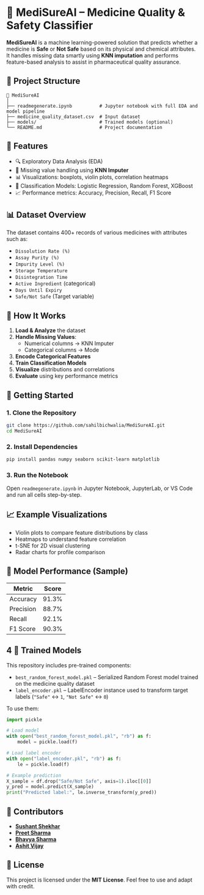 # 🧠 MediSureAI – Medicine Quality & Safety Classifier

**MediSureAI** is a machine learning-powered solution that predicts whether a medicine is **Safe** or **Not Safe** based on its physical and chemical attributes. It handles missing data smartly using **KNN imputation** and performs feature-based analysis to assist in pharmaceutical quality assurance.

## 📂 Project Structure
```
📁 MediSureAI
│
├── readmegenerate.ipynb          # Jupyter notebook with full EDA and model pipeline
├── medicine_quality_dataset.csv  # Input dataset
├── models/                       # Trained models (optional)
└── README.md                     # Project documentation
```

## 📌 Features
- 🔍 Exploratory Data Analysis (EDA)
- 🧼 Missing value handling using **KNN Imputer**
- 📊 Visualizations: boxplots, violin plots, correlation heatmaps
- 🤖 Classification Models: Logistic Regression, Random Forest, XGBoost
- 📈 Performance metrics: Accuracy, Precision, Recall, F1 Score

## 📊 Dataset Overview
The dataset contains 400+ records of various medicines with attributes such as:
- `Dissolution Rate (%)`
- `Assay Purity (%)`
- `Impurity Level (%)`
- `Storage Temperature`
- `Disintegration Time`
- `Active Ingredient` (categorical)
- `Days Until Expiry`
- `Safe/Not Safe` (Target variable)

## 🔧 How It Works
1. **Load & Analyze** the dataset
2. **Handle Missing Values**:
   - Numerical columns → KNN Imputer
   - Categorical columns → Mode
3. **Encode Categorical Features**
4. **Train Classification Models**
5. **Visualize** distributions and correlations
6. **Evaluate** using key performance metrics

## 🚀 Getting Started

### 1. Clone the Repository
```bash
git clone https://github.com/sahilbichwalia/MediSureAI.git
cd MediSureAI
```

### 2. Install Dependencies
```bash
pip install pandas numpy seaborn scikit-learn matplotlib
```

### 3. Run the Notebook
Open `readmegenerate.ipynb` in Jupyter Notebook, JupyterLab, or VS Code and run all cells step-by-step.

## 📈 Example Visualizations
- Violin plots to compare feature distributions by class
- Heatmaps to understand feature correlation
- t-SNE for 2D visual clustering
- Radar charts for profile comparison

## 🧠 Model Performance (Sample)
| Metric     | Score  |
|------------|--------|
| Accuracy   | 91.3%  |
| Precision  | 88.7%  |
| Recall     | 92.1%  |
| F1 Score   | 90.3%  |

## 4 🧠 Trained Models

This repository includes pre-trained components:

- `best_random_forest_model.pkl` – Serialized Random Forest model trained on the medicine quality dataset
- `label_encoder.pkl` – LabelEncoder instance used to transform target labels (`"Safe"` ↔ `1`, `"Not Safe"` ↔ `0`)

To use them:

```python
import pickle

# Load model
with open("best_random_forest_model.pkl", "rb") as f:
    model = pickle.load(f)

# Load label encoder
with open("label_encoder.pkl", "rb") as f:
    le = pickle.load(f)

# Example prediction
X_sample = df.drop("Safe/Not Safe", axis=1).iloc[[0]]
y_pred = model.predict(X_sample)
print("Predicted label:", le.inverse_transform(y_pred))
```



## 🤝 Contributors
- **[Sushant Shekhar](https://github.com/Jhasushant99)**
- **[Preet Sharma](https://github.com/ZDannn)**
- **[Bhavya Sharma](https://github.com/bhavyacosmo)**
- **[Ashit Vijay](https://github.com/ashitvijay99)**

## 📜 License
This project is licensed under the **MIT License**. Feel free to use and adapt with credit.
